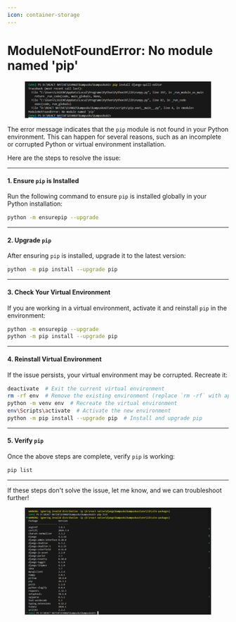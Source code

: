 ```yaml
---
icon: container-storage
---
```


# ModuleNotFoundError: No module named 'pip'

<figure><img src="../.gitbook/assets/image (7).png" alt=""><figcaption></figcaption></figure>

The error message indicates that the `pip` module is not found in your Python environment. This can happen for several reasons, such as an incomplete or corrupted Python or virtual environment installation.

Here are the steps to resolve the issue:

***

#### 1. **Ensure `pip` is Installed**

Run the following command to ensure `pip` is installed globally in your Python installation:

```bash
python -m ensurepip --upgrade
```

***

#### 2. **Upgrade `pip`**

After ensuring `pip` is installed, upgrade it to the latest version:

```bash
python -m pip install --upgrade pip
```

***

#### 3. **Check Your Virtual Environment**

If you are working in a virtual environment, activate it and reinstall `pip` in the environment:

```bash
python -m ensurepip --upgrade
python -m pip install --upgrade pip
```

***

#### 4. **Reinstall Virtual Environment**

If the issue persists, your virtual environment may be corrupted. Recreate it:

```bash
deactivate  # Exit the current virtual environment
rm -rf env  # Remove the existing environment (replace `rm -rf` with appropriate command for Windows)
python -m venv env  # Recreate the virtual environment
env\Scripts\activate  # Activate the new environment
python -m pip install --upgrade pip  # Install and upgrade pip
```

***

#### 5. **Verify `pip`**

Once the above steps are complete, verify `pip` is working:

```bash
pip list
```

***

If these steps don't solve the issue, let me know, and we can troubleshoot further!

<figure><img src="../.gitbook/assets/image (22).png" alt=""><figcaption></figcaption></figure>
